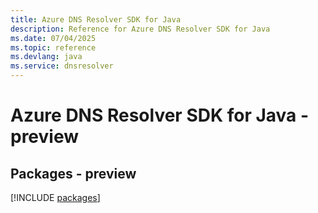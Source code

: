 ```yaml
---
title: Azure DNS Resolver SDK for Java
description: Reference for Azure DNS Resolver SDK for Java
ms.date: 07/04/2025
ms.topic: reference
ms.devlang: java
ms.service: dnsresolver
---
```

# Azure DNS Resolver SDK for Java - preview
## Packages - preview
[!INCLUDE [packages](dns-resolver-index.md)]